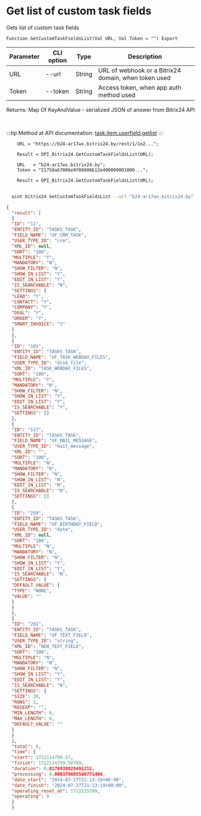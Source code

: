 ﻿---
sidebar_position: 1
---

# Get list of custom task fields
 Gets list of custom task fields



`Function GetCustomTaskFieldsList(Val URL, Val Token = "") Export`

  | Parameter | CLI option | Type | Description |
  |-|-|-|-|
  | URL | --url | String | URL of webhook or a Bitrix24 domain, when token used |
  | Token | --token | String | Access token, when app auth method used |

  
  Returns:  Map Of KeyAndValue - serialized JSON of answer from Bitrix24 API

<br/>

:::tip
Method at API documentation: [task.item.userfield.getlist](https://dev.1c-bitrix.ru/rest_help/tasks/task/userfield/getlist.php)
:::
<br/>


```bsl title="Code example"
    URL = "https://b24-ar17wx.bitrix24.by/rest/1/1o2...";

    Result = OPI_Bitrix24.GetCustomTaskFieldsList(URL);

    URL   = "b24-ar17wx.bitrix24.by";
    Token = "21750a67006e9f06006b12e400000001000...";

    Result = OPI_Bitrix24.GetCustomTaskFieldsList(URL);
```



```sh title="CLI command example"
    
  oint bitrix24 GetCustomTaskFieldsList --url "b24-ar17wx.bitrix24.by" --token "fe3fa966006e9f06006b12e400000001000..."

```

```json title="Result"
{
  "result": [
  {
  "ID": "11",
  "ENTITY_ID": "TASKS_TASK",
  "FIELD_NAME": "UF_CRM_TASK",
  "USER_TYPE_ID": "crm",
  "XML_ID": null,
  "SORT": "100",
  "MULTIPLE": "Y",
  "MANDATORY": "N",
  "SHOW_FILTER": "N",
  "SHOW_IN_LIST": "Y",
  "EDIT_IN_LIST": "Y",
  "IS_SEARCHABLE": "N",
  "SETTINGS": {
  "LEAD": "Y",
  "CONTACT": "Y",
  "COMPANY": "Y",
  "DEAL": "Y",
  "ORDER": "Y",
  "SMART_INVOICE": "Y"
  }
  },
  {
  "ID": "101",
  "ENTITY_ID": "TASKS_TASK",
  "FIELD_NAME": "UF_TASK_WEBDAV_FILES",
  "USER_TYPE_ID": "disk_file",
  "XML_ID": "TASK_WEBDAV_FILES",
  "SORT": "100",
  "MULTIPLE": "Y",
  "MANDATORY": "N",
  "SHOW_FILTER": "N",
  "SHOW_IN_LIST": "Y",
  "EDIT_IN_LIST": "Y",
  "IS_SEARCHABLE": "Y",
  "SETTINGS": []
  },
  {
  "ID": "117",
  "ENTITY_ID": "TASKS_TASK",
  "FIELD_NAME": "UF_MAIL_MESSAGE",
  "USER_TYPE_ID": "mail_message",
  "XML_ID": "",
  "SORT": "100",
  "MULTIPLE": "N",
  "MANDATORY": "N",
  "SHOW_FILTER": "N",
  "SHOW_IN_LIST": "N",
  "EDIT_IN_LIST": "N",
  "IS_SEARCHABLE": "N",
  "SETTINGS": []
  },
  {
  "ID": "259",
  "ENTITY_ID": "TASKS_TASK",
  "FIELD_NAME": "UF_BIRTHDAY_FIELD",
  "USER_TYPE_ID": "date",
  "XML_ID": null,
  "SORT": "100",
  "MULTIPLE": "N",
  "MANDATORY": "N",
  "SHOW_FILTER": "N",
  "SHOW_IN_LIST": "Y",
  "EDIT_IN_LIST": "Y",
  "IS_SEARCHABLE": "N",
  "SETTINGS": {
  "DEFAULT_VALUE": {
  "TYPE": "NONE",
  "VALUE": ""
  }
  }
  },
  {
  "ID": "261",
  "ENTITY_ID": "TASKS_TASK",
  "FIELD_NAME": "UF_TEXT_FIELD",
  "USER_TYPE_ID": "string",
  "XML_ID": "NEW_TEXT_FIELD",
  "SORT": "100",
  "MULTIPLE": "N",
  "MANDATORY": "N",
  "SHOW_FILTER": "N",
  "SHOW_IN_LIST": "Y",
  "EDIT_IN_LIST": "Y",
  "IS_SEARCHABLE": "N",
  "SETTINGS": {
  "SIZE": 20,
  "ROWS": 1,
  "REGEXP": "",
  "MIN_LENGTH": 0,
  "MAX_LENGTH": 0,
  "DEFAULT_VALUE": ""
  }
  }
  ],
  "total": 0,
  "time": {
  "start": 1722114799.57,
  "finish": 1722114799.58769,
  "duration": 0.0176839828491211,
  "processing": 0.000379085540771484,
  "date_start": "2024-07-27T21:13:19+00:00",
  "date_finish": "2024-07-27T21:13:19+00:00",
  "operating_reset_at": 1722115399,
  "operating": 0
  }
  }
```
